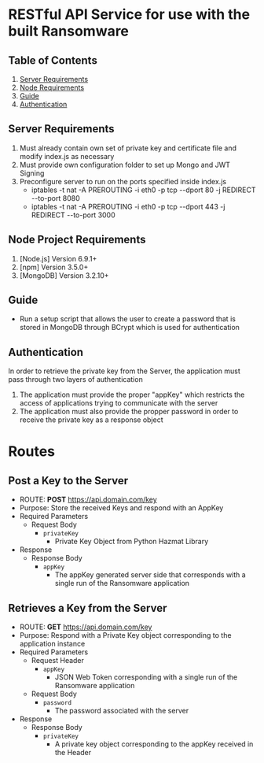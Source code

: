 # RESTful API Service for use with the built Ransomware
## Table of Contents
1. [Server Requirements](#server_requirements)
2. [Node Requirements](#node_requirements)
3. [Guide](#guide)
4. [Authentication](#authentication)

<a name="server_requirements"></a>
## Server Requirements
1. Must already contain own set of private key and certificate file and modify index.js as necessary
2. Must provide own configuration folder to set up Mongo and JWT Signing
3. Preconfigure server to run on the ports specified inside index.js
	* iptables -t nat -A PREROUTING -i eth0 -p tcp --dport 80 -j REDIRECT --to-port 8080
	* iptables -t nat -A PREROUTING -i eth0 -p tcp --dport 443 -j REDIRECT --to-port 3000

<a name="node_requirements"></a>
## Node Project Requirements
1. [Node.js] Version 6.9.1+
2. [npm] Version 3.5.0+
3. [MongoDB] Version 3.2.10+

<a name="guide"></a>
## Guide
* Run a setup script that allows the user to create a password that is stored in MongoDB through BCrypt 
which is used for authentication

<a name="authentication"></a>
## Authentication
In order to retrieve the private key from the Server, the application must pass through two layers of authentication
1. The application must provide the proper "appKey" which restricts the access of applications trying to communicate with the server
2. The application must also provide the propper password in order to receive the private key as a response object

<a name="routes"></a>
# Routes

<a name="post-key"></a>
## Post a Key to the Server
* ROUTE: __POST__ https://api.domain.com/key
* Purpose: Store the received Keys and respond with an AppKey
* Required Parameters
	* Request Body
		* `privateKey`
			* Private Key Object from Python Hazmat Library
* Response
	* Response Body
		* `appKey`
			* The appKey generated server side that corresponds with a single run of the Ransomware application

<a name="get-key"></a>
## Retrieves a Key from the Server
* ROUTE: __GET__ https://api.domain.com/key
* Purpose: Respond with a Private Key object corresponding to the application instance
* Required Parameters
	* Request Header
		* `appKey`
			* JSON Web Token corresponding with a single run of the Ransomware application
	* Request Body
		* `password`
			* The password associated with the server
* Response
	* Response Body
		* `privateKey`
			* A private key object corresponding to the appKey received in the Header
